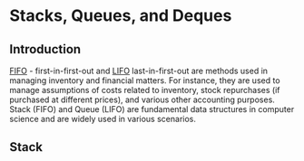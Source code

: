 # Stacks, Queues, and Deques

## Introduction
[FIFO](https://en.wikipedia.org/wiki/FIFO_and_LIFO_accounting) - first-in-first-out and [LIFO](https://en.wikipedia.org/wiki/FIFO_and_LIFO_accounting) last-in-first-out are methods used in managing inventory and financial matters. For instance, they are used to manage assumptions of costs related to inventory, stock repurchases (if purchased at different prices), and various other accounting purposes. Stack (FIFO) and Queue (LIFO) are fundamental data structures in computer science and are widely used in various scenarios.

## Stack

